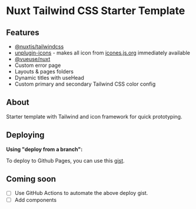 # Nuxt Tailwind CSS Starter Template

## Features
- [@nuxtjs/tailwindcss](https://tailwindcss.nuxtjs.org/)
- [unplugin-icons](https://github.com/unplugin/unplugin-icons) - makes all icon from [icones.js.org](https://icones.js.org/) immediately available
- [@vueuse/nuxt](https://github.com/vueuse/vueuse)
- Custom error page
- Layouts & pages folders
- Dynamic titles with useHead
- Custom primary and secondary Tailwind CSS color config

## About

Starter template with Tailwind and icon framework for quick prototyping.

## Deploying

**Using "deploy from a branch":**

To deploy to Github Pages, you can use this [gist](https://gist.github.com/michaelsynan/307a267eff9b35e1b7f333da5e151e99).

## Coming soon

- [ ] Use GitHub Actions to automate the above deploy gist.
- [ ] Add components
